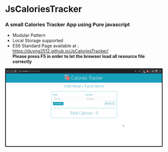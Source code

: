# JsCaloriesTracker
### A small Calories Tracker App using Pure javascript
  - Modular Pattern
  - Local Storage supported
  - ES6 Standard
Page available at : https://duyng2512.github.io/JsCaloriesTracker/   
__Please press F5 in order to let the browser load all resource file correctly__
<img src="./img/caloriTracker.gif" width="1000" style="border: 2px solid black">
